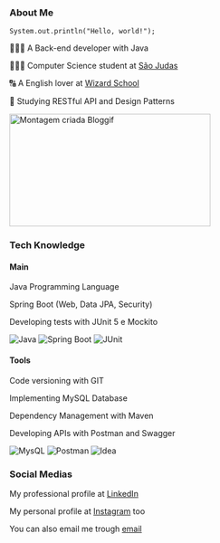 ### About Me
<code>System.out.println("Hello, world!");</code>

👨🏼‍💻 A Back-end developer with Java

👨🏻‍🎓 Computer Science student at <a href="https://www.usjt.br/">São Judas</a>

🔠 A English lover at <a href="https://www.wizard.com.br/">Wizard School</a>

📕 Studying RESTful API and Design Patterns

<img src="https://data.bloggif.com/distant/user/store/d/0/2/f/1d1d9d3a3745b8d60b2153014b6af20d.gif" alt="Montagem criada Bloggif" width="355" height="199" />

### Tech Knowledge

#### Main
Java Programming Language

Spring Boot (Web, Data JPA, Security)

Developing tests with JUnit 5 e Mockito

![Java](https://img.shields.io/badge/java-%23ED8B00.svg?style=for-the-badge&logo=openjdk&logoColor=white)
![Spring Boot](https://img.shields.io/badge/Spring-6DB33F.svg?style=for-the-badge&logo=Spring&logoColor=white)
![JUnit](https://img.shields.io/badge/JUnit5-25A162.svg?style=for-the-badge&logo=JUnit5&logoColor=white)
#### Tools
Code versioning with GIT

Implementing MySQL Database

Dependency Management with Maven

Developing APIs with Postman and Swagger

![MysQL](https://img.shields.io/badge/MySQL-4479A1.svg?style=for-the-badge&logo=MySQL&logoColor=white)
![Postman](https://img.shields.io/badge/Postman-FF6C37.svg?style=for-the-badge&logo=Postman&logoColor=white)
![Idea](https://img.shields.io/badge/IntelliJ-20232A?logo=intellij-idea&logoColor=white&style=for-the-badge)

### Social Medias
My professional profile at <a href="https://www.linkedin.com/in/pedroxcav/">LinkedIn</a>

My personal profile at <a href="https://www.instagram.com/pedroxcav/">Instagram</a> too

You can also email me trough <a href="mailto:pedroxcav@icloud.com?subject=Contato via Github">email</a>
